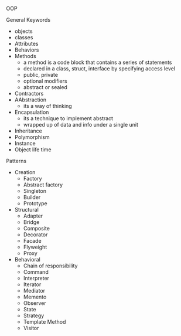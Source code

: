 OOP

General Keywords
* objects
* classes
* Attributes
* Behaviors
* Methods
  * a method is a code block that contains a series of statements
  * declared in a class, struct, interface by specifying access level
  * public, private
  * optional modifiers
  * abstract or sealed
* Contractors
* AAbstraction
  * its a way of thinking
* Encapsulation
  * its a technique to implement abstract
  * wrapped up of data and info under a single unit
* Inheritance
* Polymorphism
* Instance
* Object life time

Patterns
* Creation
  * Factory
  * Abstract factory
  * Singleton
  * Builder
  * Prototype
* Structural 
  * Adapter
  * Bridge 
  * Composite
  * Decorator
  * Facade
  * Flyweight
  * Proxy
* Behavioral
  * Chain of responsibility 
  * Command
  * Interpreter
  * Iterator
  * Mediator
  * Memento
  * Observer
  * State
  * Strategy
  * Template Method 
  * Visitor
  